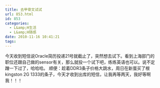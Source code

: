 ```yaml
---
title: 去甲骨文试试
url: 853.html
id: 853
categories:
  - L&amp;H生活
  - L&amp;H随感
date: 2010-11-16 10:41:21
tags:
---
```


今天收到短信说Oracle简历投递21号就截止了，突然想去试下。看到上海部门的职位还跟自己做的sensor有关，那么就投一个试下吧，练练英语也可以。说不定蹭一下过了，哈哈哈。 顺便：趁着DDR3条子价格大跳水，周日在新蛋买了根kingston 2G 1333的条子，今天才收到出库的短信，让我再等两天，我好等啊我！！！